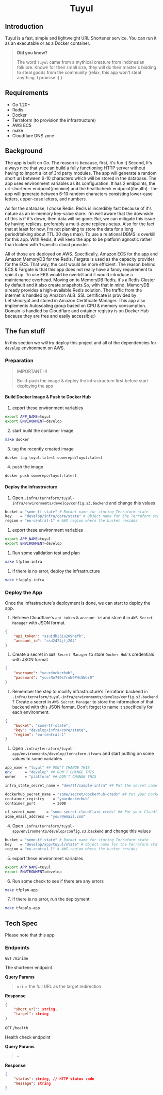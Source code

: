 # <p style="text-align: center;"> Tuyul </p>
## Introduction
Tuyul is a fast, simple and lightweight URL Shortener service. You can run it as an executable or as a Docker container.

> **Did you know?** 
> 
> The word `Tuyul` came from a mythical creature from Indonesian folklore. Known for their small size, they will do their master's bidding to steal goods from the community (relax, this app won't steal anything. I promise :) )

## Requirements
- Go 1.20+
- Redis
- Docker
- Terraform (to provision the infrastructure)
- AWS ECS
- make
- Cloudflare DNS zone
## Background
The app is built on Go. The reason is because, first, it's fun :) Second, It's always nice that you can build a fully functioning HTTP server without having to import a lot of 3rd party modules. The app will generate a random short uri between 6-10 characters which will be stored in the database. The app uses environment variables as its configuration. It has 2 endpoints, the url-shortener endpoint(/minime) and the healthcheck endpoint(/health). The app will generate between 6-10 random characters consisting lower-case letters, upper-case letters, and numbers.

As for the database, I chose Redis. Redis is incredibly fast because of it's nature as an in-memory key-value store. I'm well aware that the downside of this is if it's down, then data will be gone. But, we can mitigate this issue by having replicas, preferably a multi-zone replicas setup. Also for the fact that at least for now, I'm not planning to store the data for a long period(talking about TTL 30 days max). To use a relational DBMS is overkill for this app. With Redis, it will keep the app to be platform agnostic rather than locked with 1 specific cloud provider.


All of those are deployed on AWS. Specifically, Amazon ECS for the app and Amazon MemoryDB for the Redis. Fargate is used as the capacity provider for the ECS. That way, the cost would be more efficient. The reason behind ECS & Fargate is that this app does not really have a fancy requirement to spin it up. To use EKS would be overkill and it would introduce a maintenance overhead. Moving on to MemoryDB Redis, it's a Redis Cluster by default and it also create snapshots.So, with that in mind, MemoryDB already provides a high-available Redis solution. The traffic from the internet is handled by Amazon ALB. SSL certificate is provided by Let'sEncrypt and stored in Amazon Certificate Manager. This app also implements Autoscaling group based on CPU & memory consumption. Domain is handled by Cloudflare and ontainer registry is on Docker Hub because they are free and easily accessible:)

## The fun stuff
In this section we will try deploy this project and all of the dependencies for `develop` environment on AWS.
### Preparation
>IMPORTANT !!!
>
>Build-push the image & deploy the infrastructure first before start deploying the app
#### Build Docker Image & Push to Docker Hub
1. export these environment variables
```bash
export APP_NAME=tuyul
export ENVIRONMENT=develop
```
2. start build the container image
```bash
make docker
```
3. tag the recently created image
```bash
docker tag tuyul:latest somerepo/tuyul:latest
```
4. push the image
```bash
docker push somerepo/tuyul:latest
```
#### Deploy the Infrastructure
1. Open  `.infra/terraform/tuyul-infra/environments/develop/config.s3.backend` and change this values
```bash
bucket = "some-tf-state" # Bucket name for storing Terraform state
key    = "develop/infra/core/state" # Object name for the Terraform state inside the bucket
region = "eu-central-1" # AWS region where the bucket resides
```
1. export these environment variables
```bash
export APP_NAME=tuyul
export ENVIRONMENT=develop
```
1. Run some validation test and plan
```bash
make tfplan-infra
```
1. If there is no error, deploy the infrastructure
```bash
make tfapply-infra
```
### Deploy the App
Once the infrastructure's deployment is done, we can start to deploy the app.

1. Retrieve Cloudflare's `api_token` & `account_id` and store it in `AWS Secret Manager` with JSON format.
```json
{
    "api_token": "asuidh23iu209hefk",
    "account_id": "asd2424jfj204"
}
```
1. Create a secret in `AWS Secret Manager` to store `Docker Hub`'s credentials with JSON format
```json
{
    "username": "yourdockerhub",
    "password": "yourNo7$0s7roN9P4sSWorD"
}
```
1. Remember the step to modify infrastructure's Terraform backend in `.infra/terraform/tuyul-infra/environments/develop/config.s3.backend` ? Create a secret in `AWS Secret Manager` to store the information of that backend with this JSON format. Don't forget to name it specifically for each environment.
```json
{
    "bucket": "some-tf-state",
    "key": "develop/infra/core/state",
    "region": "eu-central-1" 
}
```
1. Open `.infra/terraform/tuyul-app/environments/develop/terraform.tfvars` and start putting on some values to some variables
```bash
app_name = "tuyul" ## DON'T CHANGE THIS
env      = "develop" ## DON'T CHANGE THIS
owner    = "platform" ## DON'T CHANGE THIS

infra_state_secret_name = "dev/tf/sample-infra" ## Put the secret name of the infrastructure's TF backend

dockerhub_secret_name = "some/secret/dockerhub-creds" ## Put your Docker Hub's secret name here
container_registry    = "yourdockerhub"
container_port        = 3000

cf_secret_name     = "some-secret-cloudflare-creds" ## Put your Cloudflare's secret name here
acme_email_address = "your@email.com"
```
4. Open  `.infra/terraform/tuyul-app/environments/develop/config.s3.backend` and change this values
```bash
bucket = "some-tf-state" # Bucket name for storing Terraform state
key    = "develop/app/tuyul/state" # Object name for the Terraform state inside the bucket
region = "eu-central-1" # AWS region where the bucket resides
```
5. export these environment variables
```bash
export APP_NAME=tuyul
export ENVIRONMENT=develop
```
6. Run some check to see if there are any errors
```bash
make tfplan-app
```
7. If there is no error, run the deployment
```bash
make tfapply-app
```
## Tech Spec
Please note that this app
### Endpoints
`GET` `/minime`

The shortener endpoint

**Query Params**

>`uri`  = the full URL as the target redirection

**Response**
```json
{
    "short_url": string,
    "target": string
}
```

`GET` `/health`

Health check endpoint

**Query Params**

>\-

**Response**
```json
{
    "status": string, // HTTP status code
    "message": string
}
```